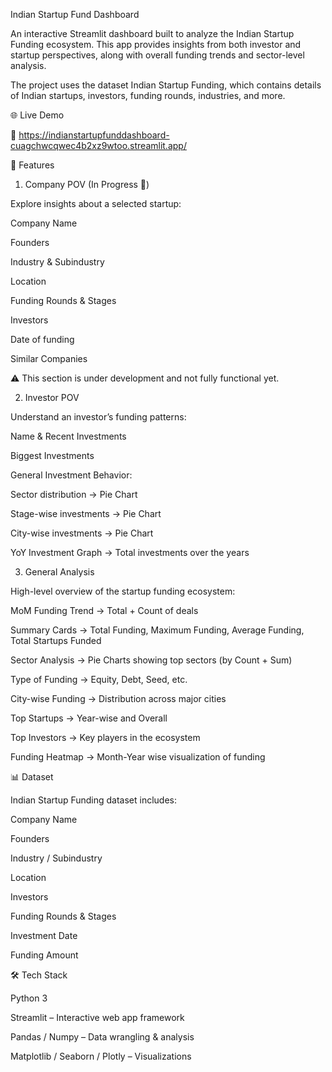 Indian Startup Fund Dashboard

An interactive Streamlit dashboard built to analyze the Indian Startup Funding ecosystem.
This app provides insights from both investor and startup perspectives, along with overall funding trends and sector-level analysis.

The project uses the dataset Indian Startup Funding, which contains details of Indian startups, investors, funding rounds, industries, and more.

🌐 Live Demo

🔗 https://indianstartupfunddashboard-cuagchwcqwec4b2xz9wtoo.streamlit.app/



🚀 Features
1. Company POV (In Progress 🚧)

Explore insights about a selected startup:

Company Name

Founders

Industry & Subindustry

Location

Funding Rounds & Stages

Investors

Date of funding

Similar Companies

⚠️ This section is under development and not fully functional yet.

2. Investor POV

Understand an investor’s funding patterns:

Name & Recent Investments

Biggest Investments

General Investment Behavior:

Sector distribution → Pie Chart

Stage-wise investments → Pie Chart

City-wise investments → Pie Chart

YoY Investment Graph → Total investments over the years

3. General Analysis

High-level overview of the startup funding ecosystem:

MoM Funding Trend → Total + Count of deals

Summary Cards → Total Funding, Maximum Funding, Average Funding, Total Startups Funded

Sector Analysis → Pie Charts showing top sectors (by Count + Sum)

Type of Funding → Equity, Debt, Seed, etc.

City-wise Funding → Distribution across major cities

Top Startups → Year-wise and Overall

Top Investors → Key players in the ecosystem

Funding Heatmap → Month-Year wise visualization of funding

📊 Dataset

Indian Startup Funding dataset includes:

Company Name

Founders

Industry / Subindustry

Location

Investors

Funding Rounds & Stages

Investment Date

Funding Amount

🛠️ Tech Stack

Python 3

Streamlit – Interactive web app framework

Pandas / Numpy – Data wrangling & analysis

Matplotlib / Seaborn / Plotly – Visualizations
